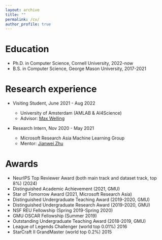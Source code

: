 ```yaml
---
layout: archive
title: ""
permalink: /cv/
author_profile: true
---
```


Education
======
* Ph.D. in Computer Science, Cornell University, 2022-now
* B.S. in Computer Science, George Mason University, 2017-2021

Research experience
======
* Visiting Student, June 2021 - Aug 2022
  * University of Amsterdam (AMLAB & AI4Science)
  * Advisor: [Max Welling](https://staff.fnwi.uva.nl/m.welling/)

* Research Intern, Nov 2020 - May 2021
  * Microsoft Research Asia Machine Learning Group
  * Mentor: [Jianwei Zhu](https://www.microsoft.com/en-us/research/people/jianwzhu/)
  
Awards
======
  * NeurIPS Top Reviewer Award (both main track and dataset track, top 8%) (2024)
  * Distinguished Academic Achievement (2021, GMU)
  * Star of Tomorrow Award (2021, Microsoft Research Asia)
  * Distinguished Undergraduate Teaching Award (2019-2020, GMU)
  * Distinguished Undergraduate Research Award (2019-2020, GMU)
  * NSF REU Fellowship (Spring 2019-Spring 2020)
  * GMU OSCAR Fellowship (Summer 2019)
  * Outstanding Undergraduate Teaching Award (2018-2019, GMU)
  * League of Legends Challenger (world top 0.01%) 2016
  * StarCraft II GrandMaster (world top 0.2%) 2015


